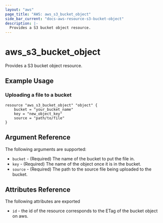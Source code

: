 ```yaml
---
layout: "aws"
page_title: "AWS: aws_s3_bucket_object"
side_bar_current: "docs-aws-resource-s3-bucket-object"
description: |-
  Provides a S3 bucket object resource.
---
```


# aws\_s3\_bucket\_object

Provides a S3 bucket object resource.

## Example Usage

### Uploading a file to a bucket

```
resource "aws_s3_bucket_object" "object" {
	bucket = "your_bucket_name"
	key = "new_object_key"
	source = "path/to/file"
}
```

## Argument Reference

The following arguments are supported:
* `bucket` - (Required) The name of the bucket to put the file in.
* `key` - (Required) The name of the object once it is in the bucket.
* `source` - (Required) The path to the source file being uploaded to the bucket.

## Attributes Reference

The following attributes are exported

* `id` - the id of the resource corresponds to the ETag of the bucket object on aws.

